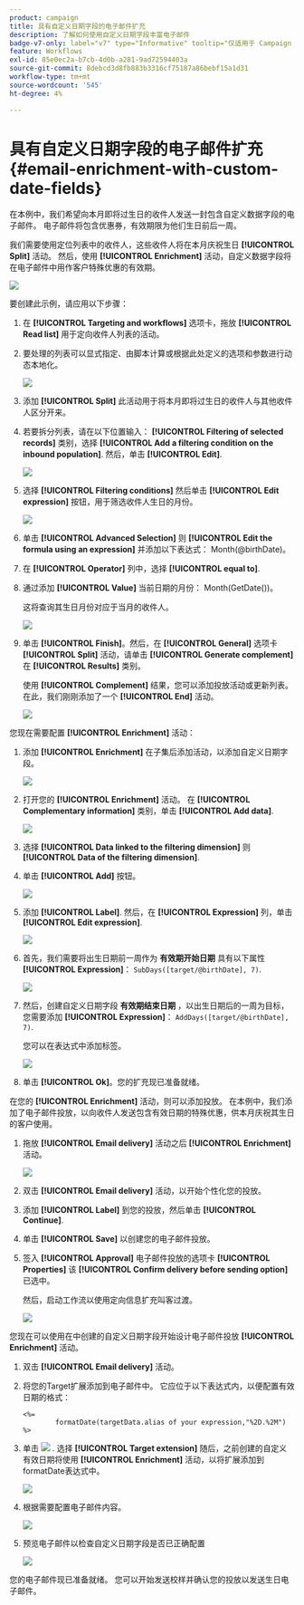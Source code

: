 ```yaml
---
product: campaign
title: 具有自定义日期字段的电子邮件扩充
description: 了解如何使用自定义日期字段丰富电子邮件
badge-v7-only: label="v7" type="Informative" tooltip="仅适用于 Campaign Classic v7"
feature: Workflows
exl-id: 85e0ec2a-b7cb-4d0b-a281-9ad72594403a
source-git-commit: 8debcd3d8fb883b3316cf75187a86bebf15a1d31
workflow-type: tm+mt
source-wordcount: '545'
ht-degree: 4%

---
```


# 具有自定义日期字段的电子邮件扩充{#email-enrichment-with-custom-date-fields}



在本例中，我们希望向本月即将过生日的收件人发送一封包含自定义数据字段的电子邮件。 电子邮件将包含优惠券，有效期限为他们生日前后一周。

我们需要使用定位列表中的收件人，这些收件人将在本月庆祝生日 **[!UICONTROL Split]** 活动。 然后，使用 **[!UICONTROL Enrichment]** 活动，自定义数据字段将在电子邮件中用作客户特殊优惠的有效期。

![](assets/uc_enrichment.png)

要创建此示例，请应用以下步骤：

1. 在 **[!UICONTROL Targeting and workflows]** 选项卡，拖放 **[!UICONTROL Read list]** 用于定向收件人列表的活动。
1. 要处理的列表可以显式指定、由脚本计算或根据此处定义的选项和参数进行动态本地化。

   ![](assets/uc_enrichment_1.png)

1. 添加 **[!UICONTROL Split]** 此活动用于将本月即将过生日的收件人与其他收件人区分开来。
1. 若要拆分列表，请在以下位置输入： **[!UICONTROL Filtering of selected records]** 类别，选择 **[!UICONTROL Add a filtering condition on the inbound population]**. 然后，单击 **[!UICONTROL Edit]**.

   ![](assets/uc_enrichment_2.png)

1. 选择 **[!UICONTROL Filtering conditions]** 然后单击 **[!UICONTROL Edit expression]** 按钮，用于筛选收件人生日的月份。

   ![](assets/uc_enrichment_3.png)

1. 单击 **[!UICONTROL Advanced Selection]** 则 **[!UICONTROL Edit the formula using an expression]** 并添加以下表达式： Month(@birthDate)。
1. 在 **[!UICONTROL Operator]** 列中，选择 **[!UICONTROL equal to]**.
1. 通过添加 **[!UICONTROL Value]** 当前日期的月份： Month(GetDate())。

   这将查询其生日月份对应于当月的收件人。

   ![](assets/uc_enrichment_4.png)

1. 单击 **[!UICONTROL Finish]**。然后，在 **[!UICONTROL General]** 选项卡 **[!UICONTROL Split]** 活动，请单击 **[!UICONTROL Generate complement]** 在 **[!UICONTROL Results]** 类别。

   使用 **[!UICONTROL Complement]** 结果，您可以添加投放活动或更新列表。 在此，我们刚刚添加了一个 **[!UICONTROL End]** 活动。

   ![](assets/uc_enrichment_6.png)

您现在需要配置 **[!UICONTROL Enrichment]** 活动：

1. 添加 **[!UICONTROL Enrichment]** 在子集后添加活动，以添加自定义日期字段。

   ![](assets/uc_enrichment_7.png)

1. 打开您的 **[!UICONTROL Enrichment]** 活动。 在 **[!UICONTROL Complementary information]** 类别，单击 **[!UICONTROL Add data]**.

   ![](assets/uc_enrichment_8.png)

1. 选择 **[!UICONTROL Data linked to the filtering dimension]** 则 **[!UICONTROL Data of the filtering dimension]**.
1. 单击 **[!UICONTROL Add]** 按钮。

   ![](assets/uc_enrichment_9.png)

1. 添加 **[!UICONTROL Label]**. 然后，在 **[!UICONTROL Expression]** 列，单击 **[!UICONTROL Edit expression]**.

   ![](assets/uc_enrichment_10.png)

1. 首先，我们需要将出生日期前一周作为 **有效期开始日期** 具有以下属性 **[!UICONTROL Expression]**： `SubDays([target/@birthDate], 7)`.

   ![](assets/uc_enrichment_11.png)

1. 然后，创建自定义日期字段 **有效期结束日期** ，以出生日期后的一周为目标，您需要添加 **[!UICONTROL Expression]**： `AddDays([target/@birthDate], 7)`.

   您可以在表达式中添加标签。

   ![](assets/uc_enrichment_12.png)

1. 单击 **[!UICONTROL Ok]**。您的扩充现已准备就绪。

在您的 **[!UICONTROL Enrichment]** 活动，则可以添加投放。 在本例中，我们添加了电子邮件投放，以向收件人发送包含有效日期的特殊优惠，供本月庆祝其生日的客户使用。

1. 拖放 **[!UICONTROL Email delivery]** 活动之后 **[!UICONTROL Enrichment]** 活动。

   ![](assets/uc_enrichment_15.png)

1. 双击 **[!UICONTROL Email delivery]** 活动，以开始个性化您的投放。
1. 添加 **[!UICONTROL Label]** 到您的投放，然后单击 **[!UICONTROL Continue]**.
1. 单击 **[!UICONTROL Save]** 以创建您的电子邮件投放。
1. 签入 **[!UICONTROL Approval]** 电子邮件投放的选项卡 **[!UICONTROL Properties]** 该 **[!UICONTROL Confirm delivery before sending option]** 已选中。

   然后，启动工作流以使用定向信息扩充叫客过渡。

   ![](assets/uc_enrichment_18.png)

您现在可以使用在中创建的自定义日期字段开始设计电子邮件投放 **[!UICONTROL Enrichment]** 活动。

1. 双击 **[!UICONTROL Email delivery]** 活动。
1. 将您的Target扩展添加到电子邮件中。 它应位于以下表达式内，以便配置有效日期的格式：

   ```
   <%=
           formatDate(targetData.alias of your expression,"%2D.%2M")  %>
   ```

1. 单击 ![](assets/uc_enrichment_16.png) . 选择 **[!UICONTROL Target extension]** 随后，之前创建的自定义有效日期将使用 **[!UICONTROL Enrichment]** 活动，以将扩展添加到formatDate表达式中。

   ![](assets/uc_enrichment_19.png)

1. 根据需要配置电子邮件内容。

   ![](assets/uc_enrichment_17.png)

1. 预览电子邮件以检查自定义日期字段是否已正确配置

   ![](assets/uc_enrichment_20.png)

您的电子邮件现已准备就绪。 您可以开始发送校样并确认您的投放以发送生日电子邮件。
